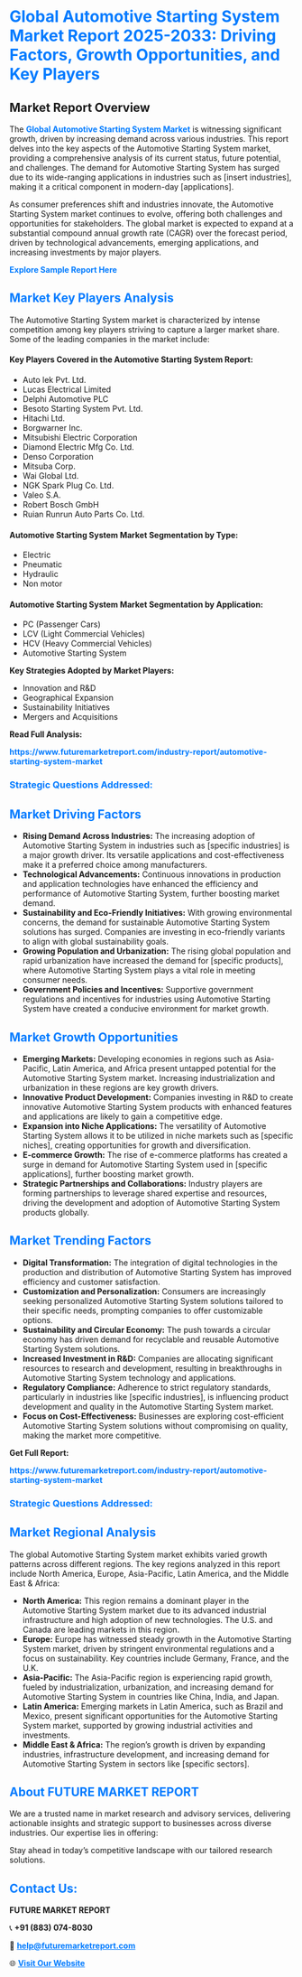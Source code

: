 <h1 style="color: #007BFF;">Global Automotive Starting System Market Report 2025-2033: Driving Factors, Growth Opportunities, and Key Players</h1>

<section id="overview">
<h2>Market Report Overview</h2>
<p>The <a href="https://www.futuremarketreport.com/industry-report/automotive-starting-system-market" style="color: #007BFF; text-decoration: none;"><strong>Global Automotive Starting System Market</strong></a> is witnessing significant growth, driven by increasing demand across various industries. This report delves into the key aspects of the Automotive Starting System market, providing a comprehensive analysis of its current status, future potential, and challenges. The demand for Automotive Starting System has surged due to its wide-ranging applications in industries such as [insert industries], making it a critical component in modern-day [applications].</p>
<p>As consumer preferences shift and industries innovate, the Automotive Starting System market continues to evolve, offering both challenges and opportunities for stakeholders. The global market is expected to expand at a substantial compound annual growth rate (CAGR) over the forecast period, driven by technological advancements, emerging applications, and increasing investments by major players.</p>
</section>

<section id="overview">
<p><a href="https://www.futuremarketreport.com/request-sample/reportId=124333" style="color: #007BFF; text-decoration: none;"><strong>Explore Sample Report Here</strong></a></p>
</section>

<section id="key-players">
<h2 style="color: #007BFF;">Market Key Players Analysis</h2>
<p>The Automotive Starting System market is characterized by intense competition among key players striving to capture a larger market share. Some of the leading companies in the market include:</p>
<h4>Key Players Covered in the Automotive Starting System Report:</h4>
<ul><li>Auto lek Pvt. Ltd.</li><li>Lucas Electrical Limited</li><li>Delphi Automotive PLC</li><li>Besoto Starting System Pvt. Ltd.</li><li>Hitachi Ltd.</li><li>Borgwarner Inc.</li><li>Mitsubishi Electric Corporation</li><li>Diamond Electric Mfg Co. Ltd.</li><li>Denso Corporation</li><li>Mitsuba Corp.</li><li>Wai Global Ltd.</li><li>NGK Spark Plug Co. Ltd.</li><li>Valeo S.A.</li><li>Robert Bosch GmbH</li><li>Ruian Runrun Auto Parts Co. Ltd.</li></ul>
<h4>Automotive Starting System Market Segmentation by Type:</h4>
<ul><li>Electric</li><li>Pneumatic</li><li>Hydraulic</li><li>Non motor</li></ul>

<h4>Automotive Starting System Market Segmentation by Application:</h4>
<ul><li>PC (Passenger Cars)</li><li>LCV (Light Commercial Vehicles)</li><li>HCV (Heavy Commercial Vehicles)</li><li>Automotive Starting System</li></ul>
<p><strong>Key Strategies Adopted by Market Players:</strong></p>
<ul>
<li>Innovation and R&D</li>
<li>Geographical Expansion</li>
<li>Sustainability Initiatives</li>
<li>Mergers and Acquisitions</li>
</ul>
</section>

<section>
<p><strong>Read Full Analysis: </strong></p><a href="https://www.futuremarketreport.com/industry-report/automotive-starting-system-market" style="color: #007BFF; text-decoration: none;"><strong>https://www.futuremarketreport.com/industry-report/automotive-starting-system-market</strong></a>
<h3 style="color: #007BFF;">Strategic Questions Addressed:</h3>
</section>

<section id="driving-factors">
<h2 style="color: #007BFF;">Market Driving Factors</h2>
<ul>
<li><strong>Rising Demand Across Industries:</strong> The increasing adoption of Automotive Starting System in industries such as [specific industries] is a major growth driver. Its versatile applications and cost-effectiveness make it a preferred choice among manufacturers.</li>
<li><strong>Technological Advancements:</strong> Continuous innovations in production and application technologies have enhanced the efficiency and performance of Automotive Starting System, further boosting market demand.</li>
<li><strong>Sustainability and Eco-Friendly Initiatives:</strong> With growing environmental concerns, the demand for sustainable Automotive Starting System solutions has surged. Companies are investing in eco-friendly variants to align with global sustainability goals.</li>
<li><strong>Growing Population and Urbanization:</strong> The rising global population and rapid urbanization have increased the demand for [specific products], where Automotive Starting System plays a vital role in meeting consumer needs.</li>
<li><strong>Government Policies and Incentives:</strong> Supportive government regulations and incentives for industries using Automotive Starting System have created a conducive environment for market growth.</li>
</ul>
</section>

<section id="growth-opportunities">
<h2 style="color: #007BFF;">Market Growth Opportunities</h2>
<ul>
<li><strong>Emerging Markets:</strong> Developing economies in regions such as Asia-Pacific, Latin America, and Africa present untapped potential for the Automotive Starting System market. Increasing industrialization and urbanization in these regions are key growth drivers.</li>
<li><strong>Innovative Product Development:</strong> Companies investing in R&D to create innovative Automotive Starting System products with enhanced features and applications are likely to gain a competitive edge.</li>
<li><strong>Expansion into Niche Applications:</strong> The versatility of Automotive Starting System allows it to be utilized in niche markets such as [specific niches], creating opportunities for growth and diversification.</li>
<li><strong>E-commerce Growth:</strong> The rise of e-commerce platforms has created a surge in demand for Automotive Starting System used in [specific applications], further boosting market growth.</li>
<li><strong>Strategic Partnerships and Collaborations:</strong> Industry players are forming partnerships to leverage shared expertise and resources, driving the development and adoption of Automotive Starting System products globally.</li>
</ul>
</section>

<section id="trending-factors">
<h2 style="color: #007BFF;">Market Trending Factors</h2>
<ul>
<li><strong>Digital Transformation:</strong> The integration of digital technologies in the production and distribution of Automotive Starting System has improved efficiency and customer satisfaction.</li>
<li><strong>Customization and Personalization:</strong> Consumers are increasingly seeking personalized Automotive Starting System solutions tailored to their specific needs, prompting companies to offer customizable options.</li>
<li><strong>Sustainability and Circular Economy:</strong> The push towards a circular economy has driven demand for recyclable and reusable Automotive Starting System solutions.</li>
<li><strong>Increased Investment in R&D:</strong> Companies are allocating significant resources to research and development, resulting in breakthroughs in Automotive Starting System technology and applications.</li>
<li><strong>Regulatory Compliance:</strong> Adherence to strict regulatory standards, particularly in industries like [specific industries], is influencing product development and quality in the Automotive Starting System market.</li>
<li><strong>Focus on Cost-Effectiveness:</strong> Businesses are exploring cost-efficient Automotive Starting System solutions without compromising on quality, making the market more competitive.</li>
</ul>
</section>

<section>
<p><strong>Get Full Report: </strong></p><a href="https://www.futuremarketreport.com/industry-report/automotive-starting-system-market" style="color: #007BFF; text-decoration: none;"><strong>https://www.futuremarketreport.com/industry-report/automotive-starting-system-market</strong></a>
<h3 style="color: #007BFF;">Strategic Questions Addressed:</h3>
</section>


<section id="regional-analysis">
<h2 style="color: #007BFF;">Market Regional Analysis</h2>
<p>The global Automotive Starting System market exhibits varied growth patterns across different regions. The key regions analyzed in this report include North America, Europe, Asia-Pacific, Latin America, and the Middle East & Africa:</p>
<ul>
<li><strong>North America:</strong> This region remains a dominant player in the Automotive Starting System market due to its advanced industrial infrastructure and high adoption of new technologies. The U.S. and Canada are leading markets in this region.</li>
<li><strong>Europe:</strong> Europe has witnessed steady growth in the Automotive Starting System market, driven by stringent environmental regulations and a focus on sustainability. Key countries include Germany, France, and the U.K.</li>
<li><strong>Asia-Pacific:</strong> The Asia-Pacific region is experiencing rapid growth, fueled by industrialization, urbanization, and increasing demand for Automotive Starting System in countries like China, India, and Japan.</li>
<li><strong>Latin America:</strong> Emerging markets in Latin America, such as Brazil and Mexico, present significant opportunities for the Automotive Starting System market, supported by growing industrial activities and investments.</li>
<li><strong>Middle East & Africa:</strong> The region’s growth is driven by expanding industries, infrastructure development, and increasing demand for Automotive Starting System in sectors like [specific sectors].</li>
</ul>
</section>

<footer>
<h2 style="color: #007BFF;">About FUTURE MARKET REPORT</h2>
<p>We are a trusted name in market research and advisory services, delivering actionable insights and strategic support to businesses across diverse industries. Our expertise lies in offering:</p>

<p>Stay ahead in today’s competitive landscape with our tailored research solutions.</p>

<h2 style="color: #007BFF;">Contact Us:</h2>
<p><strong>FUTURE MARKET REPORT</strong></p>
<p>📞 <strong>+91 (883) 074-8030</strong></p>
<p>📧 <strong><a href="mailto:help@futuremarketreport.com" style="color: #007BFF;">help@futuremarketreport.com</a></strong></p>
<p>🌐 <strong><a href="https://www.futuremarketreport.com/" style="color: #007BFF;">Visit Our Website</a></strong></p>
</footer>